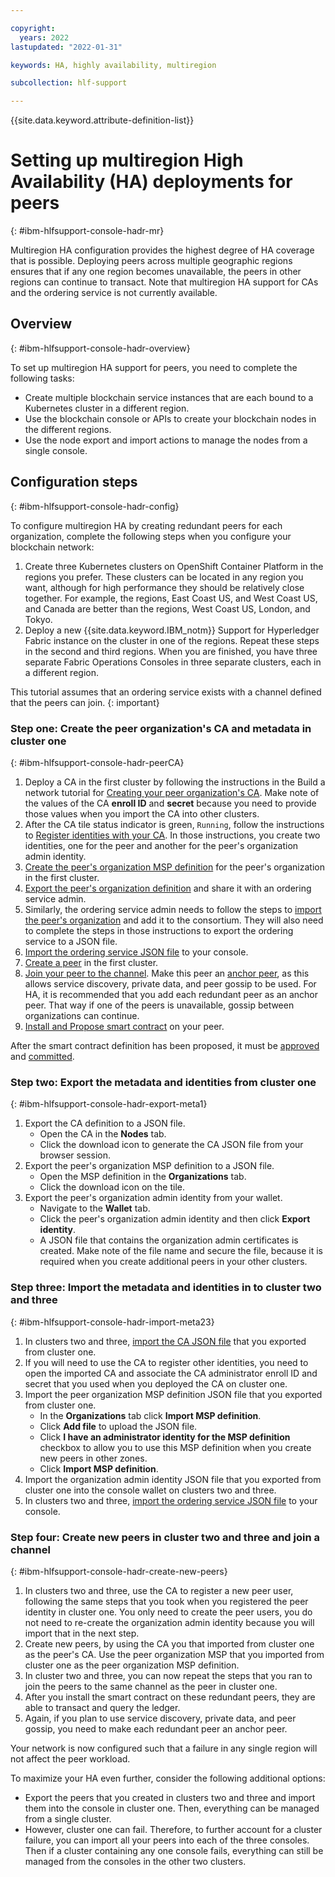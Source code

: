 ```yaml
---

copyright:
  years: 2022
lastupdated: "2022-01-31"

keywords: HA, highly availability, multiregion

subcollection: hlf-support

---
```


{{site.data.keyword.attribute-definition-list}}


# Setting up multiregion High Availability (HA) deployments for peers
{: #ibm-hlfsupport-console-hadr-mr}


Multiregion HA configuration provides the highest degree of HA coverage that is possible. Deploying peers across multiple geographic regions ensures that if any one region becomes unavailable, the peers in other regions can continue to transact. Note that multiregion HA support for CAs and the ordering service is not currently available.

## Overview
{: #ibm-hlfsupport-console-hadr-overview}

To set up multiregion HA support for peers, you need to complete the following tasks:
- Create multiple blockchain service instances that are each bound to a Kubernetes cluster in a different region.
- Use the blockchain console or APIs to create your blockchain nodes in the different regions.
- Use the node export and import actions to manage the nodes from a single console.

## Configuration steps
{: #ibm-hlfsupport-console-hadr-config}

To configure multiregion HA by creating redundant peers for each organization, complete the following steps when you configure your blockchain network:

1. Create three Kubernetes clusters   on OpenShift Container Platform in the regions you prefer. These clusters can be located in any region you want, although for high performance they should be relatively close together. For example, the regions, East Coast US, and West Coast US, and Canada are better than the regions, West Coast US, London, and Tokyo.
2. Deploy a new {{site.data.keyword.IBM_notm}} Support for Hyperledger Fabric instance on the cluster in one of the regions.   Repeat these steps in the second and third regions. When you are finished, you have three separate Fabric Operations Consoles in three separate clusters, each in a different region.

This tutorial assumes that an ordering service exists with a channel defined that the peers can join.
{: important}

### Step one: Create the peer organization's CA and metadata in cluster one
{: #ibm-hlfsupport-console-hadr-peerCA}

1. Deploy a CA in the first cluster by following the instructions in the Build a network tutorial for [Creating your peer organization's CA](/docs/hlf-support?topic=hlf-support-ibm-hlfsupport-console-build-network#ibm-hlfsupport-console-build-network-create-CA-org1CA). Make note of the values of the CA **enroll ID** and **secret** because you need to provide those values when you import the CA into other clusters.
2. After the CA tile status indicator is green, `Running`, follow the instructions to [Register identities with your CA](/docs/hlf-support?topic=hlf-support-ibm-hlfsupport-console-build-network#ibm-hlfsupport-console-build-network-use-CA-org1). In those instructions, you create two identities, one for the peer and another for the peer's organization admin identity.
3. [Create the peer's organization MSP definition](/docs/hlf-support?topic=hlf-support-ibm-hlfsupport-console-build-network#ibm-hlfsupport-console-build-network-create-peers-org1) for the peer's organization in the first cluster.
4. [Export the peer's organization definition](/docs/hlf-support?topic=hlf-support-ibm-hlfsupport-console-join-network#ibm-hlfsupport-console-join-network-add-org2-remote) and share it with an ordering service admin.
5. Similarly, the ordering service admin needs to follow the steps to [import the peer's organization](/docs/hlf-support?topic=hlf-support-ibm-hlfsupport-console-join-network#ibm-hlfsupport-console-join-network-import-remote-msp) and add it to the consortium. They will also need to complete the steps in those instructions to export the ordering service to a JSON file.
6. [Import the ordering service JSON file](/docs/hlf-support?topic=hlf-support-ibm-hlfsupport-console-join-network#ibm-hlfsupport-console-join-network-import-remote-orderer) to your console.
7. [Create a peer](/docs/hlf-support?topic=hlf-support-ibm-hlfsupport-console-build-network#ibm-hlfsupport-console-build-network-peer-create) in the first cluster.
8. [Join your peer to the channel](/docs/hlf-support?topic=hlf-support-ibm-hlfsupport-console-join-network#ibm-hlfsupport-console-join-network-join-peer-org2). Make this peer an [anchor peer](/docs/hlf-support?topic=hlf-support-ibm-hlfsupport-console-govern#ibm-hlfsupport-console-govern-channels-anchor-peers), as this allows service discovery, private data, and peer gossip to be used. For HA, it is recommended that you add each redundant peer as an anchor peer. That way if one of the peers is unavailable, gossip between organizations can continue.
5. [Install and Propose smart contract](/docs/hlf-support?topic=hlf-support-ibm-hlfsupport-console-smart-contracts-v2#ibm-hlfsupport-console-smart-contracts-v2-install-propose) on your peer.

After the smart contract definition has been proposed, it must be [approved](/docs/hlf-support?topic=hlf-support-ibm-hlfsupport-console-smart-contracts-v2#ibm-hlfsupport-console-smart-contracts-v2-approve) and [committed](/docs/hlf-support?topic=hlf-support-ibm-hlfsupport-console-smart-contracts-v2#ibm-hlfsupport-console-smart-contracts-v2-commit).

### Step two: Export the metadata and identities from cluster one
{: #ibm-hlfsupport-console-hadr-export-meta1}

1. Export the CA definition to a JSON file.
    - Open the CA in the **Nodes** tab.
    - Click the download icon to generate the CA JSON file from your browser session.
2. Export the peer's organization MSP definition to a JSON file.
    - Open the MSP definition in the **Organizations** tab.
    - Click the download icon on the tile.
3. Export the peer's organization admin identity from your wallet.
    - Navigate to the **Wallet** tab.
    - Click the peer's organization admin identity and then click **Export identity**.
    - A JSON file that contains the organization admin certificates is created. Make note of the file name and secure the file, because it is required when you create additional peers in your other clusters.

### Step three: Import the metadata and identities in to cluster two and three
{: #ibm-hlfsupport-console-hadr-import-meta23}

1. In clusters two and three, [import the CA JSON file](/docs/hlf-support?topic=hlf-support-ibm-hlfsupport-console-import-nodes#ibm-hlfsupport-console-import-ca) that you exported from cluster one.  
2. If you will need to use the CA to register other identities, you need to open the imported CA and associate the CA administrator enroll ID and secret that you used when you deployed the CA on cluster one.
3. Import the peer organization MSP definition JSON file that you exported from cluster one.
    - In the **Organizations** tab click **Import MSP definition**.
    - Click **Add file** to upload the JSON file.
    - Click **I have an administrator identity for the MSP definition** checkbox to allow you to use this MSP definition when you create new peers in other zones.
    - Click **Import MSP definition**.
4. Import the organization admin identity JSON file that you exported from cluster one into the console wallet on clusters two and three.
5. In clusters two and three, [import the ordering service JSON file](/docs/hlf-support?topic=hlf-support-ibm-hlfsupport-console-join-network#ibm-hlfsupport-console-join-network-import-remote-orderer) to your console.

### Step four: Create new peers in cluster two and three and join a channel
{: #ibm-hlfsupport-console-hadr-create-new-peers}

1. In clusters two and three, use the CA to register a new peer user, following the same steps that you took when you registered the peer identity in cluster one. You only need to create the peer users, you do not need to re-create the organization admin identity because you will import that in the next step.
2. Create new peers, by using the CA you that imported from cluster one as the peer's CA. Use the peer organization MSP that you imported from cluster one as the peer organization MSP definition.
3. In cluster two and three, you can now repeat the steps that you ran to join the peers to the same channel as the peer in cluster one. 
4. After you install the smart contract on these redundant peers, they are able to transact and query the ledger.
5. Again, if you plan to use service discovery, private data, and peer gossip, you need to make each redundant peer an anchor peer.  

Your network is now configured such that a failure in any single region will not affect the peer workload.  

To maximize your HA even further, consider the following additional options:
- Export the peers that you created in clusters two and three and import them into the console in cluster one. Then, everything can be managed from a single cluster.
- However, cluster one can fail. Therefore, to further account for a cluster failure, you can import all your peers into each of the three consoles. Then if a cluster containing any one console fails, everything can still be managed from the consoles in the other two clusters.


